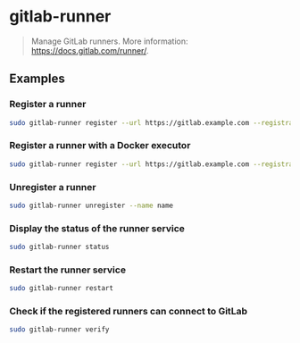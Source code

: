 # gitlab-runner

> Manage GitLab runners. More information: <https://docs.gitlab.com/runner/>.

## Examples

### Register a runner

```bash
sudo gitlab-runner register --url https://gitlab.example.com --registration-token token --name name
```

### Register a runner with a Docker executor

```bash
sudo gitlab-runner register --url https://gitlab.example.com --registration-token token --name name --executor docker
```

### Unregister a runner

```bash
sudo gitlab-runner unregister --name name
```

### Display the status of the runner service

```bash
sudo gitlab-runner status
```

### Restart the runner service

```bash
sudo gitlab-runner restart
```

### Check if the registered runners can connect to GitLab

```bash
sudo gitlab-runner verify
```
